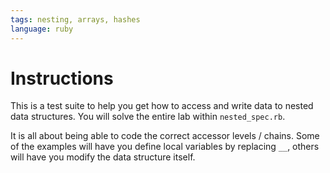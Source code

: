 ```yaml
---
tags: nesting, arrays, hashes
language: ruby
---
```


# Instructions

This is a test suite to help you get how to access and write data to nested data structures. You will solve the entire lab within `nested_spec.rb`.

It is all about being able to code the correct accessor levels / chains. Some of the examples will have you define local variables by replacing `__`, others will have you modify the data structure itself.
